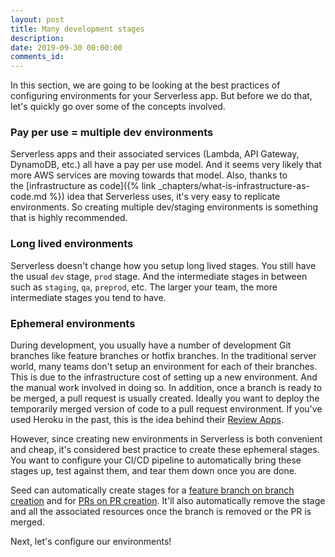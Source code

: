 ```yaml
---
layout: post
title: Many development stages
description: 
date: 2019-09-30 00:00:00
comments_id: 
---
```


In this section, we are going to be looking at the best practices of configuring environments for your Serverless app. But before we do that, let's quickly go over some of the concepts involved.

### Pay per use = multiple dev environments

Serverless apps and their associated services (Lambda, API Gateway, DynamoDB, etc.) all have a pay per use model. And it seems very likely that more AWS services are moving towards that model. Also, thanks to the [infrastructure as code]({% link _chapters/what-is-infrastructure-as-code.md %}) idea that Serverless uses, it's very easy to replicate environments. So creating multiple dev/staging environments is something that is highly recommended.

### Long lived environments

Serverless doesn't change how you setup long lived stages. You still have the usual `dev` stage, `prod` stage. And the intermediate stages in between such as `staging`, `qa`, `preprod`, etc. The larger your team, the more intermediate stages you tend to have.

### Ephemeral environments

During development, you usually have a number of development Git branches like feature branches or hotfix branches. In the traditional server world, many teams don't setup an environment for each of their branches. This is due to the infrastructure cost of setting up a new environment. And the manual work involved in doing so. In addition, once a branch is ready to be merged, a pull request is usually created. Ideally you want to deploy the temporarily merged version of code to a pull request environment. If you've used Heroku in the past, this is the idea behind their [Review Apps](https://devcenter.heroku.com/articles/github-integration-review-apps).

However, since creating new environments in Serverless is both convenient and cheap,  it's considered best practice to create these ephemeral stages. You want to configure your CI/CD pipeline to automatically bring these stages up, test against them, and tear them down once you are done.

Seed can automatically create stages for a [feature branch on branch creation](https://seed.run/docs/working-with-branches) and for [PRs on PR creation](https://seed.run/docs/working-with-pull-requests). It'll also automatically remove the stage and all the associated resources once the branch is removed or the PR is merged.

Next, let's configure our environments!
